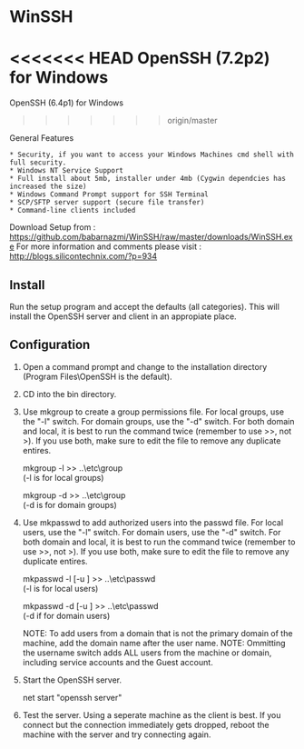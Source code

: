 WinSSH
======

<<<<<<< HEAD
OpenSSH (7.2p2) for Windows 
=======
OpenSSH (6.4p1) for Windows 
>>>>>>> origin/master

General Features

    * Security, if you want to access your Windows Machines cmd shell with full security.
    * Windows NT Service Support
    * Full install about 5mb, installer under 4mb (Cygwin dependcies has increased the size)
    * Windows Command Prompt support for SSH Terminal
    * SCP/SFTP server support (secure file transfer)
    * Command-line clients included

Download Setup from : https://github.com/babarnazmi/WinSSH/raw/master/downloads/WinSSH.exe
For more information and comments please visit : http://blogs.silicontechnix.com/?p=934

Install
-------

Run the setup program and accept the defaults (all categories).
This will install the OpenSSH server and client in an appropiate place.


Configuration
-------------
1.  Open a command prompt and change to the installation directory (Program Files\OpenSSH is the default).

2.  CD into the bin directory.

3.  Use mkgroup to create a group permissions file. For local groups, use the "-l" switch. For domain groups, use the "-d" switch.
    For both domain and local, it is best to run the command twice (remember to use >>, not >). If you use both, make sure to edit the file to remove any duplicate entires.

      mkgroup -l >> ..\etc\group      
      (-l is for local groups)
      
      mkgroup -d >> ..\etc\group      
      (-d is for domain groups)

4.  Use mkpasswd to add authorized users into the passwd file. For local users, use the "-l" switch. For domain users, use the "-d" switch.
    For both domain and local, it is best to run the command twice (remember to use >>, not >). If you use both, make sure to edit the file to remove any duplicate entires.

      mkpasswd -l [-u <username>] >> ..\etc\passwd      
      (-l is for local users)
      
      mkpasswd -d [-u <username>] >> ..\etc\passwd      
      (-d if for domain users)

    NOTE: To add users from a domain that is not the primary domain of the machine, add the domain name after the user name.
    NOTE: Ommitting the username switch adds ALL users from the machine or domain, including service accounts and the Guest account.

5.  Start the OpenSSH server.

      net start "openssh server"

6.  Test the server. Using a seperate machine as the client is best. If you connect but the connection immediately gets dropped, reboot the machine with the server and try connecting again.


